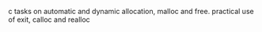 c tasks on automatic and dynamic allocation, malloc and free. practical use of exit, calloc and realloc
